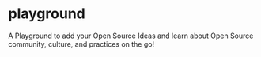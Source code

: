 # playground
A Playground to add your Open Source Ideas and learn about Open Source community, culture, and practices on the go!
